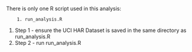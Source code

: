 There is only one R script used in this analysis:

        1. run_analysis.R


1. Step 1 - ensure the UCI HAR Dataset is saved in the same directory as run_analysis.R
2. Step 2 - run run_analysis.R